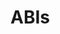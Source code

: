<script setup>
  import { data } from '../../versions.data'
  const { version } = data
</script>

# ABIs
